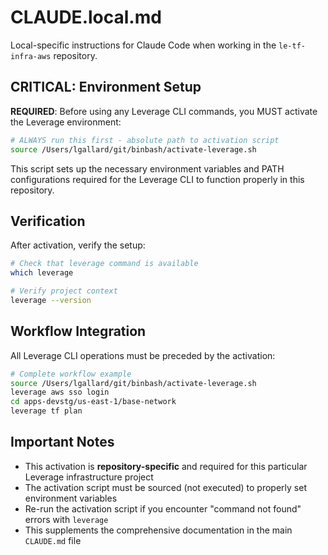 # CLAUDE.local.md

Local-specific instructions for Claude Code when working in the `le-tf-infra-aws` repository.

## CRITICAL: Environment Setup

**REQUIRED**: Before using any Leverage CLI commands, you MUST activate the Leverage environment:

```bash
# ALWAYS run this first - absolute path to activation script
source /Users/lgallard/git/binbash/activate-leverage.sh
```

This script sets up the necessary environment variables and PATH configurations required for the Leverage CLI to function properly in this repository.

## Verification

After activation, verify the setup:

```bash
# Check that leverage command is available
which leverage

# Verify project context
leverage --version
```

## Workflow Integration

All Leverage CLI operations must be preceded by the activation:

```bash
# Complete workflow example
source /Users/lgallard/git/binbash/activate-leverage.sh
leverage aws sso login
cd apps-devstg/us-east-1/base-network
leverage tf plan
```

## Important Notes

- This activation is **repository-specific** and required for this particular Leverage infrastructure project
- The activation script must be sourced (not executed) to properly set environment variables
- Re-run the activation script if you encounter "command not found" errors with `leverage`
- This supplements the comprehensive documentation in the main `CLAUDE.md` file
